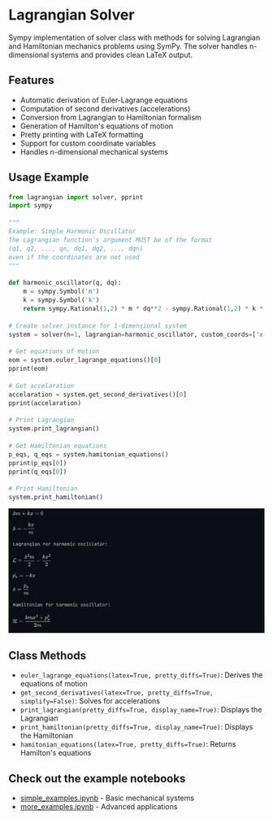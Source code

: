 # Lagrangian Solver

Sympy implementation of solver class with methods for solving Lagrangian and Hamiltonian mechanics problems using SymPy. The solver handles n-dimensional systems and provides clean LaTeX output.

## Features

- Automatic derivation of Euler-Lagrange equations
- Computation of second derivatives (accelerations)
- Conversion from Lagrangian to Hamiltonian formalism
- Generation of Hamilton's equations of motion
- Pretty printing with LaTeX formatting
- Support for custom coordinate variables
- Handles n-dimensional mechanical systems

## Usage Example

```python
from lagrangian import solver, pprint
import sympy

"""
Example: Simple Harmonic Oscillator
The Lagrangian function's argument MUST be of the format 
(q1, q2, ..., qn, dq1, dq2, ..., dqn) 
even if the coordinates are not used
"""

def harmonic_oscillator(q, dq):
    m = sympy.Symbol('m')
    k = sympy.Symbol('k')
    return sympy.Rational(1,2) * m * dq**2 - sympy.Rational(1,2) * k * q**2

# Create solver instance for 1-dimensional system
system = solver(n=1, lagrangian=harmonic_oscillator, custom_coords=['x'])

# Get equations of motion
eom = system.euler_lagrange_equations()[0]
pprint(eom)

# Get accelaration
accelaration = system.get_second_derivatives()[0]
pprint(accelaration)

# Print Lagrangian
system.print_lagrangian()

# Get Hamiltonian equations
p_eqs, q_eqs = system.hamitonian_equations()
pprint(p_eqs[0])
pprint(q_eqs[0])

# Print Hamiltonian
system.print_hamiltonian()

```
![alt text](image.png)

## Class Methods

- `euler_lagrange_equations(latex=True, pretty_diffs=True)`: Derives the equations of motion
- `get_second_derivatives(latex=True, pretty_diffs=True, simplify=False)`: Solves for accelerations
- `print_lagrangian(pretty_diffs=True, display_name=True)`: Displays the Lagrangian
- `print_hamiltonian(pretty_diffs=True, display_name=True)`: Displays the Hamiltonian
- `hamitonian_equations(latex=True, pretty_diffs=True)`: Returns Hamilton's equations

## Check out the example notebooks

- [simple_examples.ipynb](simple_examples.ipynb) - Basic mechanical systems
- [more_examples.ipynb](more_examples.ipynb) - Advanced applications

